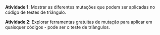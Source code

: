 **Atividade 1**: Mostrar as diferentes mutações que podem ser aplicadas no código de testes de triângulo.

**Atividade 2**: Explorar ferramentas gratuitas de mutação para aplicar em quaisquer códigos - pode ser o teste de triângulos.
